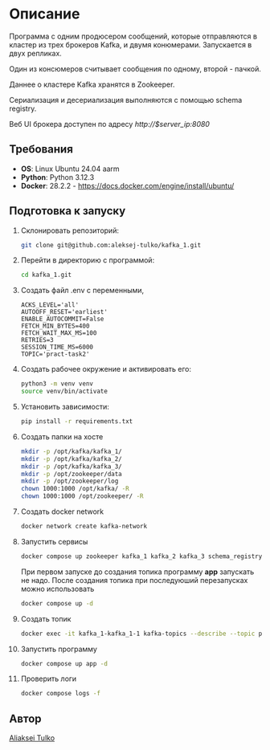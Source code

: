 # Описание

Программа с одним продюсером сообщений, которые отправляются в кластер из трех брокеров Kafka, и двумя конюмерами. Запускается в двух репликах.

Один из консюмеров считывает сообщения по одному, второй - пачкой.

Даннее о кластере Kafka хранятся в Zookeeper.

Сериализация и десериализация выполняются с помощью schema registry.

Веб UI брокера доступен по адресу *http://$server_ip:8080*

## Требования

- **OS**: Linux Ubuntu 24.04 aarm
- **Python**: Python 3.12.3
- **Docker**: 28.2.2 - https://docs.docker.com/engine/install/ubuntu/

## Подготовка к запуску

1. Склонировать репозиторий:
    ```bash
    git clone git@github.com:aleksej-tulko/kafka_1.git
    ```
2. Перейти в директорию с программой:
    ```bash
    cd kafka_1.git
    ```
3. Создать файл .env c переменными,
    ```env
    ACKS_LEVEL='all'
    AUTOOFF_RESET='earliest'
    ENABLE_AUTOCOMMIT=False
    FETCH_MIN_BYTES=400
    FETCH_WAIT_MAX_MS=100
    RETRIES=3
    SESSION_TIME_MS=6000
    TOPIC='pract-task2'
    ```
4. Создать рабочее окружение и активировать его:
    ```bash
    python3 -m venv venv
    source venv/bin/activate
    ```
5. Установить зависимости:
    ```bash
    pip install -r requirements.txt
    ```
6. Создать папки на хосте
    ```bash
    mkdir -p /opt/kafka/kafka_1/
    mkdir -p /opt/kafka/kafka_2/
    mkdir -p /opt/kafka/kafka_3/
    mkdir -p /opt/zookeeper/data
    mkdir -p /opt/zookeeper/log
    chown 1000:1000 /opt/kafka/ -R
    chown 1000:1000 /opt/zookeeper/ -R
    ```

7. Создать docker network
    ```bash
    docker network create kafka-network
    ```

8. Запустить сервисы
    ```bash
    docker compose up zookeeper kafka_1 kafka_2 kafka_3 schema_registry
    ```
    При первом запуске до создания топика программу **app** запускать не надо. После создания топика при последуюший перезапусках можно использовать
    ```bash
    docker compose up -d
    ```

9. Создать топик
    ```bash
    docker exec -it kafka_1-kafka_1-1 kafka-topics --describe --topic pract-task2 --bootstrap-server localhost:9092
    ```

10. Запустить программу
    ```bash
    docker compose up app -d
    ```

11. Проверить логи
    ```bash
    docker compose logs -f
    ```

## Автор
[Aliaksei Tulko](https://github.com/aleksej-tulko)